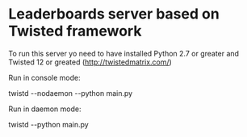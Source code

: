 Leaderboards server based on Twisted framework
==============================================

To run this server yo need to have installed Python 2.7 or greater and Twisted 12 or greated (http://twistedmatrix.com/)

Run in console mode:

twistd --nodaemon --python main.py

Run in daemon mode:

twistd --python main.py
